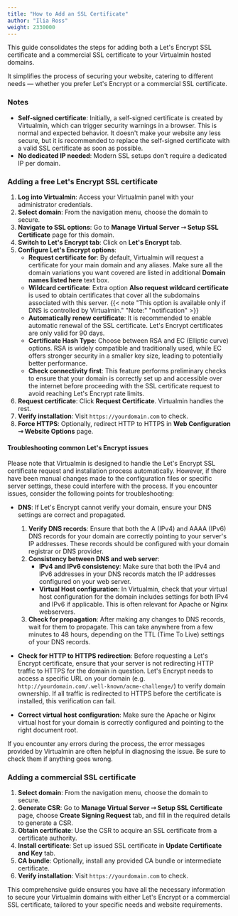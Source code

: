 ```yaml
---
title: "How to Add an SSL Certificate"
author: "Ilia Ross"
weight: 2330000
---
```

This guide consolidates the steps for adding both a Let's Encrypt SSL certificate and a commercial SSL certificate to your Virtualmin hosted domains.

It simplifies the process of securing your website, catering to different needs — whether you prefer Let's Encrypt or a commercial SSL certificate.

### Notes
- **Self-signed certificate**: Initially, a self-signed certificate is created by Virtualmin, which can trigger security warnings in a browser. This is normal and expected behavior. It doesn't make your website any less secure, but it is recommended to replace the self-signed certificate with a valid SSL certificate as soon as possible.
- **No dedicated IP needed**: Modern SSL setups don't require a dedicated IP per domain.

### Adding a free Let's Encrypt SSL certificate
1. **Log into Virtualmin**: Access your Virtualmin panel with your administrator credentials.
2. **Select domain**: From the navigation menu, choose the domain to secure.
3. **Navigate to SSL options**: Go to **Manage Virtual Server ⇾ Setup SSL Certificate** page for this domain.
4. **Switch to Let's Encrypt tab**: Click on **Let's Encrypt** tab.
5. **Configure Let's Encrypt options**:
   - **Request certificate for**: By default, Virtualmin will request a certificate for your main domain and any aliases. Make sure all the domain variations you want covered are listed in additional **Domain names listed here** text box.
   - **Wildcard certificate**: Extra option **Also request wildcard certificate** is used to obtain certificates that cover all the subdomains associated with this server.
   {{< note "This option is available only if DNS is controlled by Virtualmin." "Note:" "notification" >}}
   - **Automatically renew certificate**: It is recommended to enable automatic renewal of the SSL certificate. Let's Encrypt certificates are only valid for 90 days.
   - **Certificate Hash Type**: Choose between RSA and EC (Elliptic curve) options. RSA is widely compatible and traditionally used, while EC offers stronger security in a smaller key size, leading to potentially better performance.
   - **Check connectivity first**: This feature performs preliminary checks to ensure that your domain is correctly set up and accessible over the internet before proceeding with the SSL certificate request to avoid reaching Let's Encrypt rate limits.
6. **Request certificate**: Click **Request Certificate**. Virtualmin handles the rest.
7. **Verify installation**: Visit `https://yourdomain.com` to check.
8. **Force HTTPS**: Optionally, redirect HTTP to HTTPS in **Web Configuration ⇾ Website Options** page.

#### Troubleshooting common Let's Encrypt issues
Please note that Virtualmin is designed to handle the Let's Encrypt SSL certificate request and installation process automatically. However, if there have been manual changes made to the configuration files or specific server settings, these could interfere with the process. If you encounter issues, consider the following points for troubleshooting:

- **DNS**: If Let's Encrypt cannot verify your domain, ensure your DNS settings are correct and propagated.
    1. **Verify DNS records**: Ensure that both the A (IPv4) and AAAA (IPv6) DNS records for your domain are correctly pointing to your server's IP addresses. These records should be configured with your domain registrar or DNS provider.
    2. **Consistency between DNS and web server**: 
         - **IPv4 and IPv6 consistency**: Make sure that both the IPv4 and IPv6 addresses in your DNS records match the IP addresses configured on your web server.
         - **Virtual Host configuration**: In Virtualmin, check that your virtual host configuration for the domain includes settings for both IPv4 and IPv6 if applicable. This is often relevant for Apache or Nginx webservers.
    3. **Check for propagation**: After making any changes to DNS records, wait for them to propagate. This can take anywhere from a few minutes to 48 hours, depending on the TTL (Time To Live) settings of your DNS records.

- **Check for HTTP to HTTPS redirection**: Before requesting a Let's Encrypt certificate, ensure that your server is not redirecting HTTP traffic to HTTPS for the domain in question. Let's Encrypt needs to access a specific URL on your domain (e.g. `http://yourdomain.com/.well-known/acme-challenge/`) to verify domain ownership. If all traffic is redirected to HTTPS before the certificate is installed, this verification can fail.
- **Correct virtual host configuration**: Make sure the Apache or Nginx virtual host for your domain is correctly configured and pointing to the right document root.

If you encounter any errors during the process, the error messages provided by Virtualmin are often helpful in diagnosing the issue. Be sure to check them if anything goes wrong.

### Adding a commercial SSL certificate
1. **Select domain**: From the navigation menu, choose the domain to secure.
2. **Generate CSR**: Go to **Manage Virtual Server ⇾ Setup SSL Certificate** page, choose **Create Signing Request** tab, and fill in the required details to generate a CSR.
3. **Obtain certificate**: Use the CSR to acquire an SSL certificate from a certificate authority.
4. **Install certificate**: Set up issued SSL certificate in **Update Certificate and Key** tab.
5. **CA bundle**: Optionally, install any provided CA bundle or intermediate certificate.
6. **Verify installation**: Visit `https://yourdomain.com` to check.

This comprehensive guide ensures you have all the necessary information to secure your Virtualmin domains with either Let's Encrypt or a commercial SSL certificate, tailored to your specific needs and website requirements.
